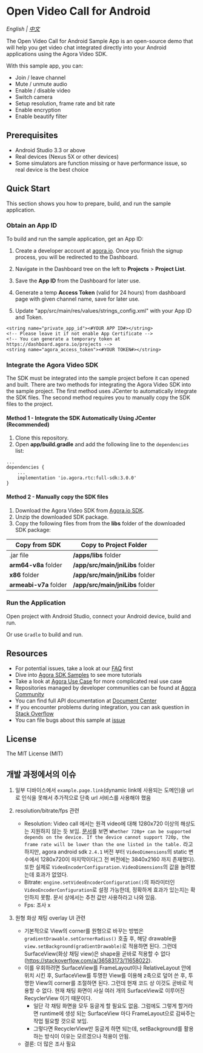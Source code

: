 # Open Video Call for Android

*English | [中文](README.zh.md)*

The Open Video Call for Android Sample App is an open-source demo that will help you get video chat integrated directly into your Android applications using the Agora Video SDK.

With this sample app, you can:
- Join / leave channel
- Mute / unmute audio
- Enable / disable video
- Switch camera
- Setup resolution, frame rate and bit rate
- Enable encryption
- Enable beautify filter

## Prerequisites

- Android Studio 3.3 or above
- Real devices (Nexus 5X or other devices)
- Some simulators are function missing or have performance issue, so real device is the best choice

## Quick Start

This section shows you how to prepare, build, and run the sample application.

### Obtain an App ID

To build and run the sample application, get an App ID:
1. Create a developer account at [agora.io](https://dashboard.agora.io/signin/). Once you finish the signup process, you will be redirected to the Dashboard.
2. Navigate in the Dashboard tree on the left to **Projects** > **Project List**.
3. Save the **App ID** from the Dashboard for later use.
4. Generate a temp **Access Token** (valid for 24 hours) from dashboard page with given channel name, save for later use.

5. Update "app/src/main/res/values/strings_config.xml" with your App ID and Token.
```
<string name="private_app_id"><#YOUR APP ID#></string>
<!-- Please leave it if not enable App Certificate -->
<!-- You can generate a temporary token at https://dashboard.agora.io/projects -->
<string name="agora_access_token"><#YOUR TOKEN#></string>
```

### Integrate the Agora Video SDK

The SDK must be integrated into the sample project before it can opened and built. There are two methods for integrating the Agora Video SDK into the sample project. The first method uses JCenter to automatically integrate the SDK files. The second method requires you to manually copy the SDK files to the project.

#### Method 1 - Integrate the SDK Automatically Using JCenter (Recommended)

1. Clone this repository.
2. Open **app/build.gradle** and add the following line to the `dependencies` list:

  ```
  ...
  dependencies {
      ...
      implementation 'io.agora.rtc:full-sdk:3.0.0'
  }
  ```

#### Method 2 - Manually copy the SDK files

1. Download the Agora Video SDK from [Agora.io SDK](https://www.agora.io/en/download/).
2. Unzip the downloaded SDK package.
3. Copy the following files from from the **libs** folder of the downloaded SDK package:

Copy from SDK|Copy to Project Folder
---|---
.jar file|**/apps/libs** folder
**arm64-v8a** folder|**/app/src/main/jniLibs** folder
**x86** folder|**/app/src/main/jniLibs** folder
**armeabi-v7a** folder|**/app/src/main/jniLibs** folder

    

### Run the Application

Open project with Android Studio, connect your Android device, build and run.
      
Or use `Gradle` to build and run.


## Resources

- For potential issues, take a look at our [FAQ](https://docs.agora.io/cn/faq) first
- Dive into [Agora SDK Samples](https://github.com/AgoraIO) to see more tutorials
- Take a look at [Agora Use Case](https://github.com/AgoraIO-usecase) for more complicated real use case
- Repositories managed by developer communities can be found at [Agora Community](https://github.com/AgoraIO-Community)
- You can find full API documentation at [Document Center](https://docs.agora.io/en/)
- If you encounter problems during integration, you can ask question in [Stack Overflow](https://stackoverflow.com/questions/tagged/agora.io)
- You can file bugs about this sample at [issue](https://github.com/AgoraIO/Basic-Video-Call/issues)

## License

The MIT License (MIT)

## 개발 과정에서의 이슈

1. 일부 디바이스에서 ```example.page.link```(dynamic link에 사용되는 도메인)을 url로 인식을 못해서 추가적으로 단축 url 서비스를 사용해야 했음
2. resolution/bitrate/fps 관련
  
     - Resolution:  Video call 에서는 원격 video에 대해 1280x720 이상의 해상도는 지원하지 않는 듯 보임. [문서](https://docs.agora.io/en/faqs/API%20Reference/java/v2.4/classio_1_1agora_1_1rtc_1_1video_1_1_video_encoder_configuration.html)를 보면 ```Whether 720p+ can be supported depends on the device. If the device cannot support 720p, the frame rate will be lower than the one listed in the table.``` 라고 하지만, agora android sdk ```2.4.1``` 버전 부터 ```VideoDimensions```의 static 변수에서 1280x720이 마지막이다(그 전 버전에는 3840x2160 까지 존재했다). 또한 실제로 ```VideoEncoderConfiguration.VideoDimensions```의 값을 늘려봤는데 효과가 없었다.
     - Bitrate: ```engine.setVideoEncoderConfiguration()```의 파라미터인 ```VideoEncoderConfiguration```로 설정 가능한데, 정확하게 효과가 있는지는 확인하지 못함. 문서 상에서는 추천 값만 사용하라고 나와 있음.
     - Fps: 조사 x
3. 원형 화상 채팅 overlay UI 관련

    - 기본적으로 View의 corner를 원형으로 바꾸는 방법은 ```gradientDrawable.setCornerRadius()``` 호출 후, 해당 drawable을 ```view.setBackground(gradientDrawable)```로 적용하면 된다. 그런데 SurfaceView(화상 채팅 view)은 shape을 곧바로 적용할 수 없다(https://stackoverflow.com/a/36583173/11658022).
    - 이를 우회하려면 SurfaceView를 FrameLayout이나 RelativeLayout 안에 위치 시킨 후, SurfaceView를 투명한 View를 이용해 z축으로 덮어 쓴 후, 투명한 View의 corner를 조절하면 된다. 그런데 현재 코드 상 이것도 곧바로 적용할 수 없다. 현재 채팅 화면이 사실 여러 개의 SurfaceView로 이루어진 RecyclerView 이기 때문이다.
      - 일단 각 채팅 화면을 모두 둥글게 할 필요도 없음. 그럼에도 그렇게 할거라면 runtime에 생성 되는 SurfaceView 마다 FrameLayout으로 감싸주는 작업 필요할 것으로 보임.
      - 그렇다면 RecyclerView만 둥글게 하면 되는데, setBackground를 활용하는 방식이 이유는 모르겠으나 적용이 안됨.
    - 결론: 더 많은 조사 필요
